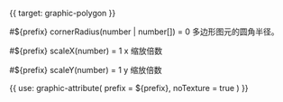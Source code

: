 {{ target: graphic-polygon }}

<!-- Canopus 图形属性，IPolygonGraphicAttribute -->

#${prefix} cornerRadius(number | number[]) = 0
多边形图元的圆角半径。

#${prefix} scaleX(number) = 1
x 缩放倍数

#${prefix} scaleY(number) = 1
y 缩放倍数

{{ use: graphic-attribute(
  prefix = ${prefix},
  noTexture = true
) }}
